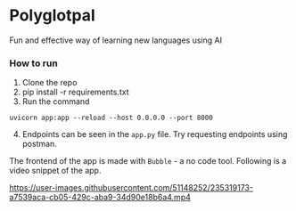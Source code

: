 # Polyglotpal

Fun and effective way of learning new languages using AI

### How to run

1. Clone the repo
2. pip install -r requirements.txt
3. Run the command

```
uvicorn app:app --reload --host 0.0.0.0 --port 8000
```
4. Endpoints can be seen in the `app.py` file. Try requesting endpoints using postman.

The frontend of the app is made with `Bubble` - a no code tool. Following is a video snippet of the app.


https://user-images.githubusercontent.com/51148252/235319173-a7539aca-cb05-429c-aba9-34d90e18b6a4.mp4

